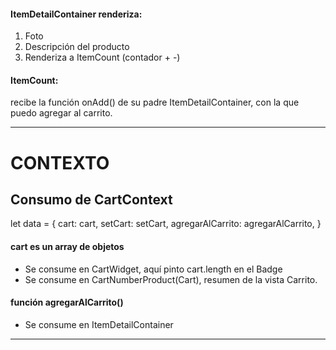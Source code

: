 #### ItemDetailContainer renderiza:
1. Foto
2. Descripción del producto
3. Renderiza a ItemCount (contador + -)

#### ItemCount:
recibe la función onAdd() de su padre ItemDetailContainer, con la que puedo agregar al carrito.

****************************
# CONTEXTO
## Consumo de CartContext
let data = {
    cart: cart,
    setCart: setCart,
    agregarAlCarrito: agregarAlCarrito,
  }

#### cart es un array de objetos
* Se consume en CartWidget, aquí pinto cart.length en el Badge
* Se consume en CartNumberProduct(Cart), resumen de la vista Carrito.

#### función agregarAlCarrito() 
* Se consume en ItemDetailContainer



************************************